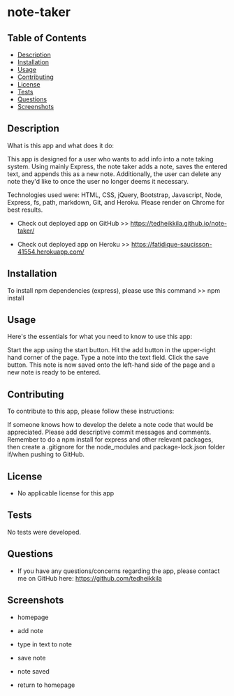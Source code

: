 # note-taker

 ## Table of Contents

  - [Description](#description)
  - [Installation](#installation)
  - [Usage](#usage)
  - [Contributing](#contributing)
  - [License](#license)
  - [Tests](#tests)
  - [Questions](#questions)
  - [Screenshots](#screenshots)

  ## Description

  What is this app and what does it do:

  This app is designed for a user who wants to add info into a note taking system. Using mainly Express, the note taker adds a note, saves the entered text, and appends this as a new note. Additionally, the user can delete any note they'd like to once the user no longer deems it necessary.

  Technologies used were: HTML, CSS, jQuery, Bootstrap, Javascript, Node, Express, fs, path, markdown, Git, and Heroku. Please render on Chrome for best results. 

  * Check out deployed app on GitHub >> https://tedheikkila.github.io/note-taker/ 

  * Check out deployed app on Heroku >> https://fatidique-saucisson-41554.herokuapp.com/  

  ## Installation

  To install npm dependencies (express), please use this command >> npm install

  ## Usage

  Here's the essentials for what you need to know to use this app: 

  Start the app using the start button. Hit the add button in the upper-right hand corner of the page. Type a note into the text field. Click the save button. This note is now saved onto the left-hand side of the page and a new note is ready to be entered. 

  ## Contributing

  To contribute to this app, please follow these instructions: 
  
  If someone knows how to develop the delete a note code that would be appreciated. Please add descriptive commit messages and comments. Remember to do a npm install for express and other relevant packages, then create a .gitignore for the node_modules and package-lock.json folder if/when pushing to GitHub.

  ## License
  
  * No applicable license for this app

  ## Tests

  No tests were developed. 
  
  ## Questions

  * If you have any questions/concerns regarding the app, please contact me on GitHub here: https://github.com/tedheikkila

  ## Screenshots

* homepage 

<!-- ![](./images/hw11-1.png) -->

* add note

<!-- ![](./images/hw11-2.png) -->

* type in text to note

<!-- ![](./images/hw11-3.png) -->

* save note

<!-- ![](./images/hw11-4.png) -->

* note saved

<!-- ![](./images/hw11-5.png) -->

* return to homepage

<!-- ![](./images/hw11-6.png) -->
